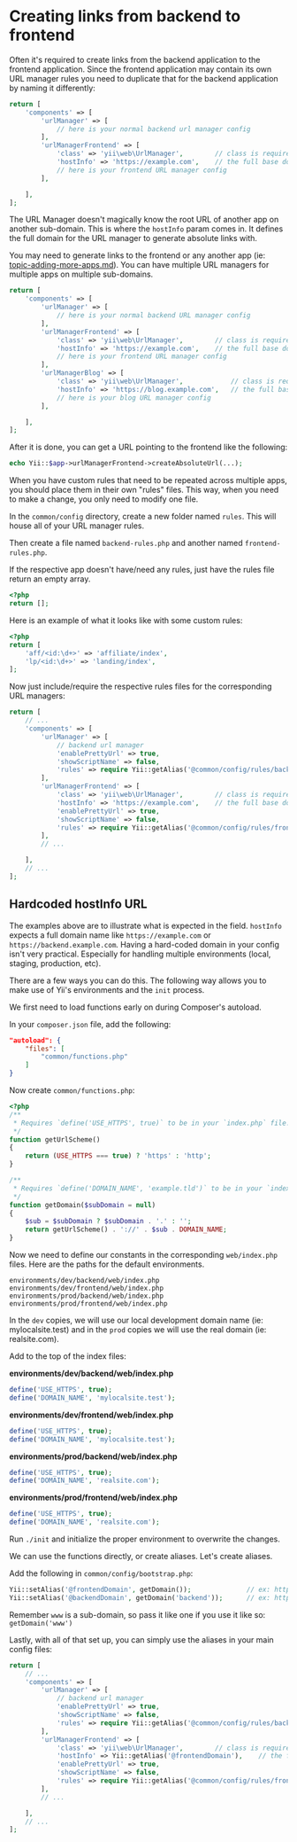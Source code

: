 Creating links from backend to frontend
=======================================

Often it's required to create links from the backend application to the frontend application. Since the frontend application may
contain its own URL manager rules you need to duplicate that for the backend application by naming it differently:

```php
return [
    'components' => [
        'urlManager' => [
            // here is your normal backend url manager config
        ],
        'urlManagerFrontend' => [
            'class' => 'yii\web\UrlManager',        // class is required on custom named url managers!
            'hostInfo' => 'https://example.com',    // the full base domain name to use for the links
            // here is your frontend URL manager config
        ],

    ],
];
```

The URL Manager doesn't magically know the root URL of another app on another sub-domain. This is where the `hostInfo` param
comes in. It defines the full domain for the URL manager to generate absolute links with.

You may need to generate links to the frontend or any another app (ie: [topic-adding-more-apps.md](topic-adding-more-apps.md)). You can have multiple URL managers for multiple apps on multiple sub-domains.

```php
return [
    'components' => [
        'urlManager' => [
            // here is your normal backend URL manager config
        ],
        'urlManagerFrontend' => [
            'class' => 'yii\web\UrlManager',        // class is required on custom named URL managers!
            'hostInfo' => 'https://example.com',    // the full base domain name to use for the links
            // here is your frontend URL manager config
        ],
        'urlManagerBlog' => [
            'class' => 'yii\web\UrlManager',            // class is required on custom named URL managers!
            'hostInfo' => 'https://blog.example.com',   // the full base domain name to use for the links
            // here is your blog URL manager config
        ],

    ],
];
```

After it is done, you can get a URL pointing to the frontend like the following:

```php
echo Yii::$app->urlManagerFrontend->createAbsoluteUrl(...);
```

When you have custom rules that need to be repeated across multiple apps, you should place them in their
own "rules" files. This way, when you need to make a change, you only need to modify one file.

In the `common/config` directory, create a new folder named `rules`. This will house all of your URL manager rules.

Then create a file named `backend-rules.php` and another named `frontend-rules.php`.

If the respective app doesn't have/need any rules, just have the rules file return an empty array.

```php
<?php
return [];
```

Here is an example of what it looks like with some custom rules:

```php
<?php
return [
    'aff/<id:\d+>' => 'affiliate/index',
    'lp/<id:\d+>' => 'landing/index',
];
```

Now just include/require the respective rules files for the corresponding URL managers:

```php
return [
    // ...
    'components' => [
        'urlManager' => [
            // backend url manager
            'enablePrettyUrl' => true,
            'showScriptName' => false,
            'rules' => require Yii::getAlias('@common/config/rules/backend-rules.php'),
        ],
        'urlManagerFrontend' => [
            'class' => 'yii\web\UrlManager',        // class is required on custom named url managers!
            'hostInfo' => 'https://example.com',    // the full base domain name to use for the links
            'enablePrettyUrl' => true,
            'showScriptName' => false,
            'rules' => require Yii::getAlias('@common/config/rules/frontend-rules.php'),
        ],
        // ...

    ],
    // ...
];
```

## Hardcoded hostInfo URL

The examples above are to illustrate what is expected in the field. `hostInfo` expects a full domain name like `https://example.com` or
`https://backend.example.com`. Having a hard-coded domain in your config isn't very practical. Especially for handling multiple environments
(local, staging, production, etc).

There are a few ways you can do this. The following way allows you to make use of Yii's environments and the `init` process.

We first need to load functions early on during Composer's autoload.

In your `composer.json` file, add the following:

```json
"autoload": {
    "files": [
        "common/functions.php"
    ]
}
```

Now create `common/functions.php`:

```php
<?php
/**
 * Requires `define('USE_HTTPS', true)` to be in your `index.php` file!
 */
function getUrlScheme()
{
    return (USE_HTTPS === true) ? 'https' : 'http';
}

/**
 * Requires `define('DOMAIN_NAME', 'example.tld')` to be in your `index.php` file!
 */
function getDomain($subDomain = null)
{
    $sub = $subDomain ? $subDomain . '.' : '';
    return getUrlScheme() . '://' . $sub . DOMAIN_NAME;
}
```

Now we need to define our constants in the corresponding `web/index.php` files. Here are the paths for the default environments.

```
environments/dev/backend/web/index.php
environments/dev/frontend/web/index.php
environments/prod/backend/web/index.php
environments/prod/frontend/web/index.php
```

In the `dev` copies, we will use our local development domain name (ie: mylocalsite.test) and in the `prod` copies we will use the real domain (ie: realsite.com).

Add to the top of the index files:

**environments/dev/backend/web/index.php**

```php
define('USE_HTTPS', true);
define('DOMAIN_NAME', 'mylocalsite.test');
```

**environments/dev/frontend/web/index.php**

```php
define('USE_HTTPS', true);
define('DOMAIN_NAME', 'mylocalsite.test');
```

**environments/prod/backend/web/index.php**

```php
define('USE_HTTPS', true);
define('DOMAIN_NAME', 'realsite.com');
```

**environments/prod/frontend/web/index.php**

```php
define('USE_HTTPS', true);
define('DOMAIN_NAME', 'realsite.com');
```

Run `./init` and initialize the proper environment to overwrite the changes.

We can use the functions directly, or create aliases. Let's create aliases.

Add the following in `common/config/bootstrap.php`:

```php
Yii::setAlias('@frontendDomain', getDomain());              // ex: https://somedomain.tld
Yii::setAlias('@backendDomain', getDomain('backend'));      // ex: https://backend.somedomain.tld
```

Remember `www` is a sub-domain, so pass it like one if you use it like so: `getDomain('www')`

Lastly, with all of that set up, you can simply use the aliases in your main config files:

```php
return [
    // ...
    'components' => [
        'urlManager' => [
            // backend url manager
            'enablePrettyUrl' => true,
            'showScriptName' => false,
            'rules' => require Yii::getAlias('@common/config/rules/backend-rules.php'),
        ],
        'urlManagerFrontend' => [
            'class' => 'yii\web\UrlManager',        // class is required on custom named url managers!
            'hostInfo' => Yii::getAlias('@frontendDomain'),    // the full base domain name to use for the links
            'enablePrettyUrl' => true,
            'showScriptName' => false,
            'rules' => require Yii::getAlias('@common/config/rules/frontend-rules.php'),
        ],
        // ...

    ],
    // ...
];
```
